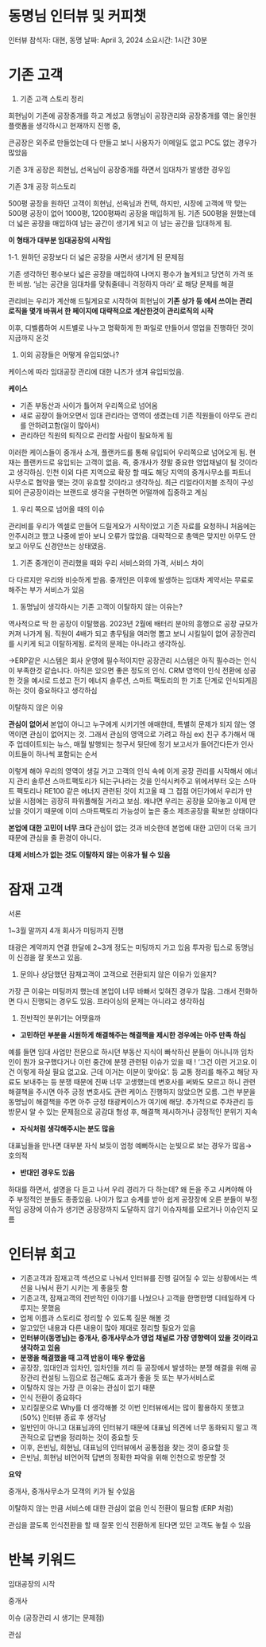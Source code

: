 # 동명님 인터뷰 및 커피챗

인터뷰 참석자: 대현, 동명
날짜: April 3, 2024
소요시간: 1시간 30분

# **기존 고객**

1. 기존  고객 스토리 정리

희현님이 기존에 공장중개를 하고 계셨고 동명님이 공장관리와 공장중개를 엮는 올인원 플랫폼을 생각하시고 현재까지 진행 중, 

큰공장은 외주로 만들었는데 다 만들고 보니 사용자가 이메일도 없고 PC도 없는 경우가 많았음

기존 3개 공장은 희현님, 선옥님이 공장중개를 하면서 임대차가 발생한 경우임

기존 3개 공장 히스토리

500평 공장을 원하던 고객이 희현님, 선옥님과 컨텍, 하지만, 시장에 고객에 딱 맞는 500평 공장이 없어 1000평, 1200평짜리 공장을 매입하게 됨. 기존 500평을 원했는데 더 넓은 공장을 매입하여 남는 공간이 생기게 되고 이 남는 공간을 임대하게 됨. 

**이 형태가 대부분 임대공장의 시작임**

1-1. 원하던 공장보다 더 넓은 공장을 사면서 생기게 된 문제점

기존 생각하던 평수보다 넓은 공장을 매입하여 나머지 평수가 놀게되고 당연히 가격 또한 비쌈. ‘남는 공간을 임대차를 맞춰줄테니 걱정하지 마라’ 로 해당 문제를 해결

관리비는 우리가 계산해 드릴게요로 시작하여 희현님이 **기존 상가 등 에서 쓰이는 관리 로직을 몇개 바꿔서 한 페이지에 대략적으로 계산한것이 관리로직의 시작**

이후, 디벨롭하여 시트별로 나누고 명확하게 한 파일로 만들어서 영업을 진행하던 것이 지금까지 온것

1. 이외 공장들은 어떻게 유입되었나?

케이스에 따라 임대공장 관리에 대한 니즈가 생겨 유입되었음. 

**케이스**

- 기존 부동산과 사이가 틀어져 우리쪽으로 넘어옴
- 새로 공장이 들어오면서 임대 관리라는 영역이 생겼는데 기존 직원들이 아무도 관리를 안하려고함(일이 많아서)
- 관리하던 직원의 퇴직으로 관리할 사람이 필요하게 됨

이러한 케이스들이 중개사 소개, 플랜카드를 통해 유입되어 우리쪽으로 넘어오게 됨. 현재는 플랜카드로 유입되는 고객이 없음. 즉, 중개사가 정말 중요한 영업채널이 될 것이라고 생각하심. 인천 이외 다른 지역으로 확장 할 때도 해당 지역의 중개사무소를 파트너 사무소로 협약을 맺는 것이 유효할 것이라고 생각하심. 최근 리얼라이저블 조직이 구성되어 큰공장이라는 브랜드로 생각을 구현하면 어떨까에 집중하고 계심

1. 우리 쪽으로 넘어올 때의 이슈

관리비를 우리가 엑셀로 만들어 드릴게요가 시작이었고 기존 자료를 요청하니 처음에는 안주시려고 했고 나중에 받아 보니 오류가 많았음. 대략적으로 총액은 맞지만 아무도 안보고 아무도 신경안쓰는 상태였음.

1. 기존 중개인이 관리했을 때와 우리 서비스와의 가격, 서비스 차이

다 다르지만 우리와 비슷하게 받음. 중개인은 이후에 발생하는 임대차 계약서는 무료로 해주는 부가 서비스가 있음

1. 동명님이 생각하시는 기존 고객이 이탈하지 않는 이유는?

역사적으로 딱 한 공장이 이탈했음. 2023년 2월에 배터리 분야의 흥행으로 공장 규모가 커져 나가게 됨. 직원이 4배가 되고 총무팀을 여러명 뽑고 보니 시킬일이 없어 공장관리를 시키게 되고 이탈하게됨. 로직의 문제는 아니라고 생각하심. 

→ERP같은 시스템은 회사 운영에 필수적이지만 공장관리 시스템은 아직 필수라는 인식이 부족한것 같습니다. 아직은 있으면 좋은 정도의 인식. CRM 영역이 인식 전환에 성공한 것을 예시로 드셨고 전기 에너지 솔루션, 스마트 팩토리의 한 기초 단계로 인식되게끔 하는 것이 중요하다고 생각하심

이탈하지 않은 이유

**관심이 없어서**
본업이 아니고 누구에게 시키기엔 애매한데, 특별히 문제가 되지 않는 영역이면 관심이 없어지는 것.
그래서  관심의 영역으로 가려고 하심
ex) 친구 추가해서 매주 업데이트되는 뉴스, 매월 발행되는 청구서 뒷단에 정기 보고서가 들어간다든가 인사이트들이 하나씩 포함되는 순서

이렇게 해야 우리의 영역이 생길 거고 고객의 인식 속에 이게 공장 관리를 시작해서 에너지 관리 솔루션 스마트팩토리가 되는구나라는 것을 인식시켜주고 위에서부터 오는 스마트 팩토리나 RE100 같은 에너지 관련된 것이 치고올 때 그 접점 어딘가에서 우리가 만났을 시점에는 굉장히 파워풀해질 거라고 보심. 왜냐면 우리는 공장을 모아놓고 이제 만났을 것이기 때문에 이미 스마트팩토리 가능성이 높은 중소 제조공장을 확보한 상태이다

**본업에 대한 고민이 너무 크다**
관심이 없는 것과 비슷한데 본업에 대한 고민이 더욱 크기 때문에 관심을 줄 환경이 아니다.

**대체 서비스가 없는 것도 이탈하지 않는 이유가 될 수 있음**

# **잠재 고객**

서론

1~3월 말까지 4개 회사가 미팅까지 진행

태광은 계약까지 연결 한달에 2~3개 정도는 미팅까지 가고 있음 투자랑 팁스로 동명님이 신경을 잘 못쓰고 있음.

1. 문의나 상담했던 잠재고객이 고객으로 전환되지 않은 이유가 있을지?

가장 큰 이유는 미팅까지 했는데 본업이 너무 바빠서 잊혀진 경우가 많음. 그래서 전화하면 다시 진행되는 경우도 있음. 프라이싱의 문제는 아니라고 생각하심 

1. 전반적인 분위기는 어땟을까

- **고민하던 부분을 시원하게 해결해주는 해결책을 제시한 경우에는 아주 만족 하심**

예를 들면 임대 사업만 전문으로 하시던 부동산 지식이 빠삭하신 분들이 아니니까 임차인이 뭔가 요구했다거나 이런 중간에 분쟁 관련된 이슈가 있을 때 !
 ‘그건 이런 거고요.이건 이렇게 하실 필요 없고요. 근데 이거는 이분이 맞아요’. 등 교통 정리를 해주고 해당 자료도 보내주는 등
분쟁 때문에 진짜 너무 고생했는데 변호사를 써봐도 모르고 하니 관련 해결책을 주시면 아주 긍정 변호사도 관련 케이스 진행하지 않았으면 모름. 그런 부분을 동명님이 해결책을 주면 아주 긍정 태광케이스가 여기에 해당. 추가적으로 주차관리 등 방문시 알 수 있는 문제점으로 공감대 형성 후, 해결책 제시하거나 긍정적인 분위기 지속

- **자식처럼 생각해주시는 분도 많음**

대표님들을 만나면 대부분 자식 보듯이 엄청 예뻐하시는 눈빛으로 보는 경우가 많음→ 호의적

- **반대인 경우도 있음**

하대를 하면서, 설명을 다 듣고 나서 우리 경리가 다 하는데? 왜 돈을 주고 시켜야해 아주 부정적인 분들도 종종있음. 나이가 많고 승계를 받아 쉽게 공장장에 오른 분들이 부정적임 공장에 이슈가 생기면 공장장까지 도달하지 않기 이슈자체를 모르거나 이슈인지 모름

# 인터뷰 회고

- 기존고객과 잠재고객 섹션으로 나눠서 인터뷰를 진행 길어질 수 있는 상황에서는 섹션을 나눠서 환기 시키는 게 좋을듯 함
- 기존고객, 잠재고객의 전반적인 이야기를 나눴으나 고객을 한명한명 디테일하게 다루지는 못했음
- 업체 이름과 스토리로 정리할 수 있도록 질문 해볼 것
- 알고있던 내용과 다른 내용이 많아 제대로 정리할 필요가 있음
- **인터뷰이(동명님)는 중개사, 중개사무소가 영업 채널로 가장 영향력이 있을 것이라고 생각하고 있음**
- **분쟁을 해결했을 때 고객 반응이 매우 좋았음**
- 공장장, 임대인과 임차인, 임차인들 끼리 등 공장에서 발생하는 분쟁 해결을 위해 공장관리 컨설팅 느낌으로 접근해도 효과가 좋을 듯 또는 부가서비스로
- 이탈하지 않는 가장 큰 이유는 관심이 없기 때문
- 인식 전환이 중요하다
- 꼬리질문으로 Why를 더 생각해볼 것 이번 인터뷰에서는 많이 활용하지 못했고 (50%) 인터뷰 종료 후 생각남
- 일반인이 아니고 대표님과의 인터뷰기 때문에 대표님 의견에 너무 동화되지 말고 객관적으로 답변을 정리하는 것이 중요할 듯
- 이후, 은빈님, 희현님, 대표님의 인터뷰에서 공통점을 찾는 것이 중요할 듯
- 은빈님, 희현님 비언어적 답변의 정확한 파악을 위해 인천으로 방문할 것

**요약**

중개사, 중개사무소가 모객의 키가 될 수있음

이탈하지 않는 만큼 서비스에 대한 관심이 없음 인식 전환이 필요함 (ERP 처럼)

관심을 끌도록 인식전환을 할 때 잘못 인식 전환하게 된다면 있던 고객도 놓칠 수 있음

# 반복 키워드

임대공장의 시작

중개사

이슈 (공장관리 시 생기는 문제점)

관심